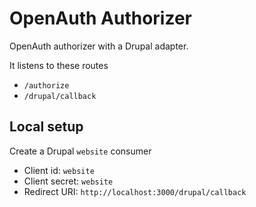 # OpenAuth Authorizer

OpenAuth authorizer with a Drupal adapter.

It listens to these routes

- `/authorize`
- `/drupal/callback`

## Local setup

Create a Drupal `website` consumer

- Client id: `website`
- Client secret: `website`
- Redirect URI: `http://localhost:3000/drupal/callback`
